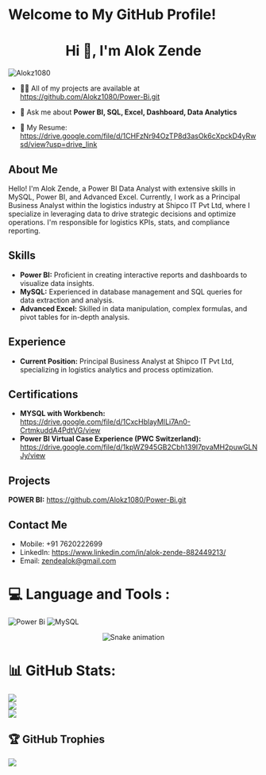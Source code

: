 # Welcome to My GitHub Profile!

<h1 align="center">Hi 👋, I'm Alok Zende </h1>

<p align="left"> <img src="https://komarev.com/ghpvc/?username=ibj295&label=Profile%20views&color=0e75b6&style=flat" alt="Alokz1080
" /> </p>

- 👨‍💻 All of my projects are available at https://github.com/Alokz1080/Power-Bi.git

- 💬 Ask me about **Power BI, SQL, Excel, Dashboard, Data Analytics**

- 📄 My Resume: https://drive.google.com/file/d/1CHFzNr94OzTP8d3asOk6cXpckD4yRwsd/view?usp=drive_link
  

## About Me

Hello! I'm Alok Zende, a Power BI Data Analyst with extensive skills in MySQL, Power BI, and Advanced Excel. Currently, I work as a Principal Business Analyst within the logistics industry at Shipco IT Pvt Ltd, where I specialize in leveraging data to drive strategic decisions and optimize operations. I'm responsible for logistics KPIs, stats, and compliance reporting. 

## Skills

- **Power BI:** Proficient in creating interactive reports and dashboards to visualize data insights.
- **MySQL:** Experienced in database management and SQL queries for data extraction and analysis.
- **Advanced Excel:** Skilled in data manipulation, complex formulas, and pivot tables for in-depth analysis.

 ## Experience

-  **Current Position:** Principal Business Analyst at Shipco IT Pvt Ltd, specializing in logistics analytics and process optimization.

## Certifications

- **MYSQL with Workbench:** https://drive.google.com/file/d/1CxcHblayMILi7An0-CrtmkuddA4PdtVG/view
- **Power BI Virtual Case Experience (PWC Switzerland):** https://drive.google.com/file/d/1kpWZ945GB2Cbh139I7pvaMH2puwGLNJy/view

## Projects

**POWER BI:** https://github.com/Alokz1080/Power-Bi.git

## Contact Me

- Mobile: +91 7620222699
- LinkedIn: https://www.linkedin.com/in/alok-zende-882449213/
- Email: zendealok@gmail.com

# 💻 Language and Tools :
![Power Bi](https://img.shields.io/badge/power_bi-F2C811?style=plastic&logo=powerbi&logoColor=black) ![MySQL](https://img.shields.io/badge/mysql-4479A1.svg?style=plastic&logo=mysql&logoColor=white)

<!-- Snake Game Repo View -->

<div align="center">
  <img src="https://profile-readme-generator.com/assets/snake.svg" alt="Snake animation" />
</div>

# 📊 GitHub Stats:
![](https://github-readme-stats.vercel.app/api?username=Alokz1080&theme=holi&hide_border=false&include_all_commits=true&count_private=false)<br/>
![](https://nirzak-streak-stats.vercel.app/?user=Alokz1080&theme=holi&hide_border=false)<br/>
![](https://github-readme-stats.vercel.app/api/top-langs/?username=Alokz1080&theme=holi&hide_border=false&include_all_commits=true&count_private=false&layout=compact)

## 🏆 GitHub Trophies
![](https://github-profile-trophy.vercel.app/?username=Alokz1080&theme=radical&no-frame=false&no-bg=true&margin-w=4)


<!-- Proudly created with GPRM ( https://gprm.itsvg.in ) -->
